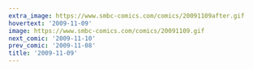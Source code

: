 ```yaml
---
extra_image: https://www.smbc-comics.com/comics/20091109after.gif
hovertext: '2009-11-09'
image: https://www.smbc-comics.com/comics/20091109.gif
next_comic: '2009-11-10'
prev_comic: '2009-11-08'
title: '2009-11-09'
---
```


